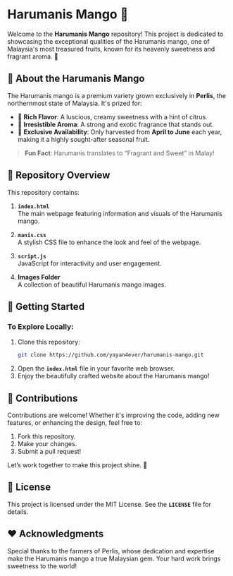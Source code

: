 # Harumanis Mango 🍋

Welcome to the **Harumanis Mango** repository! This project is dedicated to showcasing the exceptional qualities of the Harumanis mango, one of Malaysia's most treasured fruits, known for its heavenly sweetness and fragrant aroma. 🌟

## 🌱 About the Harumanis Mango

The Harumanis mango is a premium variety grown exclusively in **Perlis**, the northernmost state of Malaysia. It's prized for:

- 🥭 **Rich Flavor**: A luscious, creamy sweetness with a hint of citrus.
- 🌸 **Irresistible Aroma**: A strong and exotic fragrance that stands out.
- 🍃 **Exclusive Availability**: Only harvested from **April to June** each year, making it a highly sought-after seasonal fruit.

> **Fun Fact**: Harumanis translates to “Fragrant and Sweet” in Malay!

## 📂 Repository Overview

This repository contains:

1. **`index.html`**  
   The main webpage featuring information and visuals of the Harumanis mango.

2. **`manis.css`**  
   A stylish CSS file to enhance the look and feel of the webpage.

3. **`script.js`**  
   JavaScript for interactivity and user engagement.

4. **Images Folder**  
   A collection of beautiful Harumanis mango images.

## 🚀 Getting Started

### To Explore Locally:

1. Clone this repository:
   ```bash
   git clone https://github.com/yayan4ever/harumanis-mango.git
2. Open the **`index.html`** file in your favorite web browser.
3. Enjoy the beautifully crafted website about the Harumanis mango!

## 🤝 Contributions
Contributions are welcome! Whether it's improving the code, adding new features, or enhancing the design, feel free to:

1. Fork this repository.
2. Make your changes.
3. Submit a pull request!
   
Let’s work together to make this project shine. 🌟

## 📜 License
This project is licensed under the MIT License. See the **`LICENSE`** file for details.

## ❤️ Acknowledgments
Special thanks to the farmers of Perlis, whose dedication and expertise make the Harumanis mango a true Malaysian gem. Your hard work brings sweetness to the world!
